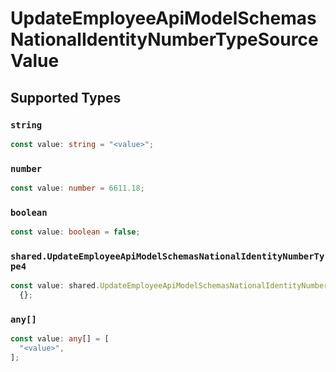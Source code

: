 # UpdateEmployeeApiModelSchemasNationalIdentityNumberTypeSourceValue


## Supported Types

### `string`

```typescript
const value: string = "<value>";
```

### `number`

```typescript
const value: number = 6611.18;
```

### `boolean`

```typescript
const value: boolean = false;
```

### `shared.UpdateEmployeeApiModelSchemasNationalIdentityNumberType4`

```typescript
const value: shared.UpdateEmployeeApiModelSchemasNationalIdentityNumberType4 =
  {};
```

### `any[]`

```typescript
const value: any[] = [
  "<value>",
];
```

